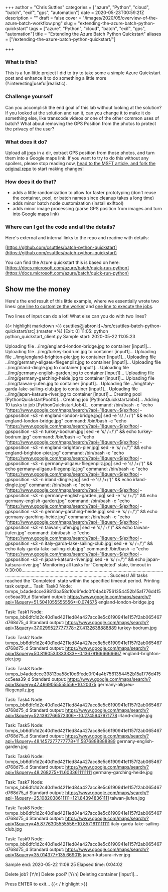 +++
author = "Chris Suttles"
categories = ["azure", "Python", "cloud", "batch", "exif", "gps", "automation"]
date = 2020-05-23T00:59:21Z
description = ""
draft = false
cover = "/images/2020/05/overview-of-the-azure-batch-workflow.png"
slug = "extending-the-azure-batch-python-quickstart"
tags = ["azure", "Python", "cloud", "batch", "exif", "gps", "automation"]
title = "Extending the Azure Batch Python Quickstart"
aliases = ["/extending-the-azure-batch-python-quickstart/"]

+++


### ****What is this?****

This is a fun little project I did to try to take some a simple Azure Quickstart post and enhance it to do something a little more (?:interesting|useful|realistic).

### ****Challenge yourself****

Can you accomplish the end goal of this lab without looking at the solution? If you looked at the solution and ran it, can you change it to make it do something else, like transcode videos or one of the other common uses of batch?  What about removing the GPS Position from the photos to protect the privacy of the user?

### ****What does it do?****

Upload all jpgs in a dir, extract GPS position from those photos, and turn them into a Google maps link. If you want to try to do this without any spoilers, please stop reading now, [head to the MSFT article, and fork the original repo](https://docs.microsoft.com/azure/batch/quick-run-python) to start making changes!

### ****How does it do that?****

* adds a little randomization to allow for faster prototyping (don't reuse the container, pool, or batch names since cleanup takes a long time)
* adds minor batch node customization (install exiftool)
* adds minor image processing (parse GPS position from images and turn into Google maps link)

### **Where can I get the code and all the details?**

Here's external and internal links to the repo and readme with details:

[https://github.com/csuttles/batch-python-quickstart](https://github.com/csuttles/batch-python-quickstart)

You can find the Azure quickstart this is based on here: [https://docs.microsoft.com/azure/batch/quick-run-python](https://docs.microsoft.com/azure/batch/quick-run-python)

## Show me the money

Here's the end result of this little example, where we essentially wrote two lines: [one line to customize the worker](https://github.com/csuttles/batch-python-quickstart/blob/master/src/python_quickstart_client.py#L167) and [one line to execute the jobs](https://github.com/csuttles/batch-python-quickstart/blob/master/src/python_quickstart_client.py#L219).

Two lines of input can do a lot! What else can you do with two lines?

{{< highlight markdown >}}
csuttles@jabroni:[~/src/csuttles-batch-python-quickstart/src]:(master *%)
[Exit: 0] 11:05: python python_quickstart_client.py
Sample start: 2020-05-22 11:05:23

Uploading file ../img/england-london-bridge.jpg to container [input1]...
Uploading file ../img/turkey-bodrum.jpg to container [input1]...
Uploading file ../img/england-brighton-pier.jpg to container [input1]...
Uploading file ../img/germany-allgaeu-fliegenpilz.jpg to container [input1]...
Uploading file ../img/irland-dingle.jpg to container [input1]...
Uploading file ../img/germany-english-garden.jpg to container [input1]...
Uploading file ../img/germany-garching-heide.jpg to container [input1]...
Uploading file ../img/taiwan-jiufen.jpg to container [input1]...
Uploading file ../img/italy-garda-lake-sailing-club.jpg to container [input1]...
Uploading file ../img/japan-katsura-river.jpg to container [input1]...
Creating pool [PythonQuickstartPool10]...
Creating job [PythonQuickstartJob4]...
Adding 10 tasks to job [PythonQuickstartJob4]...
command: /bin/bash -c "echo \"https://www.google.com/maps/search/?api=1&query=$(exiftool -gpsposition -s3 -n england-london-bridge.jpg| sed -e 's/ /+/')\" && echo england-london-bridge.jpg"
command: /bin/bash -c "echo \"https://www.google.com/maps/search/?api=1&query=$(exiftool -gpsposition -s3 -n turkey-bodrum.jpg| sed -e 's/ /+/')\" && echo turkey-bodrum.jpg"
command: /bin/bash -c "echo \"https://www.google.com/maps/search/?api=1&query=$(exiftool -gpsposition -s3 -n england-brighton-pier.jpg| sed -e 's/ /+/')\" && echo england-brighton-pier.jpg"
command: /bin/bash -c "echo \"https://www.google.com/maps/search/?api=1&query=$(exiftool -gpsposition -s3 -n germany-allgaeu-fliegenpilz.jpg| sed -e 's/ /+/')\" && echo germany-allgaeu-fliegenpilz.jpg"
command: /bin/bash -c "echo \"https://www.google.com/maps/search/?api=1&query=$(exiftool -gpsposition -s3 -n irland-dingle.jpg| sed -e 's/ /+/')\" && echo irland-dingle.jpg"
command: /bin/bash -c "echo \"https://www.google.com/maps/search/?api=1&query=$(exiftool -gpsposition -s3 -n germany-english-garden.jpg| sed -e 's/ /+/')\" && echo germany-english-garden.jpg"
command: /bin/bash -c "echo \"https://www.google.com/maps/search/?api=1&query=$(exiftool -gpsposition -s3 -n germany-garching-heide.jpg| sed -e 's/ /+/')\" && echo germany-garching-heide.jpg"
command: /bin/bash -c "echo \"https://www.google.com/maps/search/?api=1&query=$(exiftool -gpsposition -s3 -n taiwan-jiufen.jpg| sed -e 's/ /+/')\" && echo taiwan-jiufen.jpg"
command: /bin/bash -c "echo \"https://www.google.com/maps/search/?api=1&query=$(exiftool -gpsposition -s3 -n italy-garda-lake-sailing-club.jpg| sed -e 's/ /+/')\" && echo italy-garda-lake-sailing-club.jpg"
command: /bin/bash -c "echo \"https://www.google.com/maps/search/?api=1&query=$(exiftool -gpsposition -s3 -n japan-katsura-river.jpg| sed -e 's/ /+/')\" && echo japan-katsura-river.jpg"
Monitoring all tasks for 'Completed' state, timeout in 0:30:00..................................................................................................................................................................................................
  Success! All tasks reached the 'Completed' state within the specified timeout period.
Printing task output...
Task: Task0
Node: tvmps_b4adedcce39813ba58c10d6fedc0f04a4b7561354452b15a1776d415cc5eaa39_d
Standard output:
https://www.google.com/maps/search/?api=1&query=51.5041055555556+-0.074575
england-london-bridge.jpg

Task: Task1
Node: tvmps_bb6dfc1d2c40d1ed4211ed84a427acc8e5c6190941e1157f2ab065467d768d75_d
Standard output:
https://www.google.com/maps/search/?api=1&query=37.0299527777778+27.4132638888889
turkey-bodrum.jpg

Task: Task2
Node: tvmps_bb6dfc1d2c40d1ed4211ed84a427acc8e5c6190941e1157f2ab065467d768d75_d
Standard output:
https://www.google.com/maps/search/?api=1&query=50.8190533333333+-0.136791666666667
england-brighton-pier.jpg

Task: Task3
Node: tvmps_b4adedcce39813ba58c10d6fedc0f04a4b7561354452b15a1776d415cc5eaa39_d
Standard output:
https://www.google.com/maps/search/?api=1&query=47.4669055555556+10.20375
germany-allgaeu-fliegenpilz.jpg

Task: Task4
Node: tvmps_bb6dfc1d2c40d1ed4211ed84a427acc8e5c6190941e1157f2ab065467d768d75_d
Standard output:
https://www.google.com/maps/search/?api=1&query=52.1392766572306+-10.2745947971778
irland-dingle.jpg

Task: Task5
Node: tvmps_bb6dfc1d2c40d1ed4211ed84a427acc8e5c6190941e1157f2ab065467d768d75_d
Standard output:
https://www.google.com/maps/search/?api=1&query=48.1457277777778+11.5876888888889
germany-english-garden.jpg

Task: Task6
Node: tvmps_bb6dfc1d2c40d1ed4211ed84a427acc8e5c6190941e1157f2ab065467d768d75_d
Standard output:
https://www.google.com/maps/search/?api=1&query=48.268275+11.6033611111111
germany-garching-heide.jpg

Task: Task7
Node: tvmps_bb6dfc1d2c40d1ed4211ed84a427acc8e5c6190941e1157f2ab065467d768d75_d
Standard output:
https://www.google.com/maps/search/?api=1&query=25.1082038611111+121.843948361111
taiwan-jiufen.jpg

Task: Task8
Node: tvmps_bb6dfc1d2c40d1ed4211ed84a427acc8e5c6190941e1157f2ab065467d768d75_d
Standard output:
https://www.google.com/maps/search/?api=1&query=45.8776305555556+10.8571611111111
italy-garda-lake-sailing-club.jpg

Task: Task9
Node: tvmps_bb6dfc1d2c40d1ed4211ed84a427acc8e5c6190941e1157f2ab065467d768d75_d
Standard output:
https://www.google.com/maps/search/?api=1&query=35.014377+135.669015
japan-katsura-river.jpg


Sample end: 2020-05-22 11:09:25
Elapsed time: 0:04:02

Delete job? [Y/n]
Delete pool? [Y/n]
Deleting container [input1]...

Press ENTER to exit...
{{< / highlight >}}



